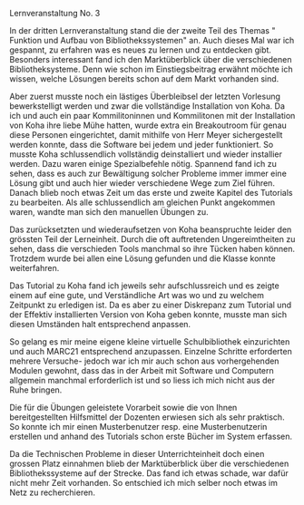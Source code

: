 Lernveranstaltung No. 3

In der dritten Lernveranstaltung stand die der zweite Teil des Themas " Funktion und Aufbau von Bibliothekssystemen" an. Auch dieses Mal war ich gespannt, zu erfahren was es neues zu lernen und zu entdecken gibt. 
Besonders interessant fand ich den Marktüberblick über die verschiedenen Bibliotheksysteme. Denn wie schon im Einstiegsbeitrag erwähnt möchte ich wissen, welche Lösungen bereits schon auf dem Markt vorhanden sind. 

Aber zuerst musste noch ein lästiges Überbleibsel der letzten Vorlesung bewerkstelligt werden und zwar die vollständige Installation von Koha. 
Da ich und auch ein paar Kommilitoninnen und Kommilitonen mit der Installation von Koha ihre liebe Mühe hatten, wurde extra ein Breakoutroom für genau diese Personen eingerichtet, damit mithilfe von Herr Meyer sichergestellt werden konnte, dass die Software bei jedem und jeder funktioniert. 
So musste Koha schlussendlich vollständig deinstalliert und wieder installier werden. Dazu waren einige Spezialbefehle nötig. Spannend fand ich zu sehen, dass es auch zur Bewältigung solcher Probleme immer immer eine Lösung gibt und auch hier wieder verschiedene Wege zum Ziel führen. 
Danach blieb noch etwas Zeit um das erste und zweite Kapitel des Tutorials zu bearbeiten. Als alle schlussendlich am gleichen Punkt angekommen waren, wandte man sich den manuellen Übungen zu.

Das zurücksetzten und wiederaufsetzen von Koha beanspruchte leider den grössten Teil der Lerneinheit. Durch die oft auftretenden Ungereimtheiten zu sehen, dass die verschieden Tools manchmal so ihre Tücken haben können. Trotzdem wurde bei allen eine Lösung gefunden und die Klasse konnte weiterfahren. 

Das Tutorial zu Koha fand ich jeweils sehr aufschlussreich und es zeigte einem auf eine gute, und Verständliche Art was wo und zu welchem Zeitpunkt zu erledigen ist. Da es aber zu einer Diskrepanz zum Tutorial und der Effektiv installierten Version von Koha geben konnte, musste man sich diesen Umständen halt entsprechend anpassen. 

So gelang es mir meine eigene kleine virtuelle Schulbibliothek einzurichten und auch MARC21 entsprechend anzupassen. Einzelne Schritte erforderten mehrere Versuche- jedoch war ich mir auch schon aus vorhergehenden Modulen gewohnt, dass das in der Arbeit mit Software und Computern allgemein manchmal erforderlich ist und so liess ich mich nicht aus der Ruhe bringen. 

Die für die Übungen geleistete Vorarbeit sowie die von Ihnen bereitgestellten Hilfsmittel der Dozenten erwiesen sich als sehr praktisch. So konnte ich mir einen Musterbenutzer resp. eine Musterbenutzerin erstellen und anhand des Tutorials schon erste Bücher im System erfassen. 

Da die Technischen Probleme in dieser Unterrichteinheit doch einen grossen Platz einnahmen blieb der Marktüberblick über die verschiedenen Bibliothekssysteme auf der Strecke. Das fand ich etwas schade, war dafür nicht mehr Zeit vorhanden. So entschied ich mich selber noch etwas im Netz zu recherchieren. 


